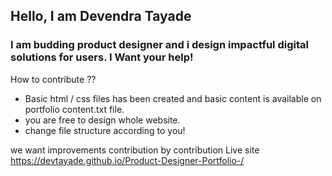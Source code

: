 ## Hello, I am Devendra Tayade 
### I am budding product designer and i design impactful digital solutions for users. I Want your help! 

How to contribute ?? 

- Basic html / css files has been created and basic content is available on portfolio content.txt file. 
- you are free to design whole website.
- change file structure according to you!

we want improvements contribution by contribution
Live site https://devtayade.github.io/Product-Designer-Portfolio-/
